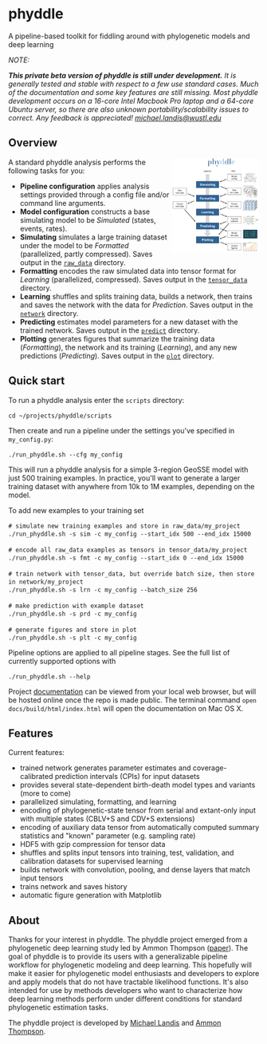 # phyddle

A pipeline-based toolkit for fiddling around with phylogenetic models and deep learning 

*NOTE:*

*<b>This private beta version of phyddle is still under development.</b> It is generally tested and stable with respect to a few use standard cases. Much of the documentation and some key features are still missing. Most phyddle development occurs on a 16-core Intel Macbook Pro laptop and a 64-core Ubuntu server, so there are also unknown portability/scalability issues to correct. Any feedback is appreciated! michael.landis@wustl.edu*


## Overview

<img align="right" src="https://github.com/landislab/landislab.github.io/blob/5bb4685a12ebf4c99dd773de6d87b44cc3c47090/assets/research/img/phyddle_pipeline.png?raw=true" width="35%">

A standard phyddle analysis performs the following tasks for you:

- **Pipeline configuration** applies analysis settings provided through a config file and/or command line arguments.
- **Model configuration** constructs a base simulating model to be *Simulated* (states, events, rates).
- **Simulating** simulates a large training dataset under the model to be *Formatted* (parallelized, partly compressed). Saves output in the [`raw_data`](workspace/raw_data) directory.
- **Formatting** encodes the raw simulated data into tensor format for *Learning* (parallelized, compressed). Saves output in the [`tensor_data`](workspace/tensor_data) directory.
- **Learning** shuffles and splits training data, builds a network, then trains and saves the network with the data for *Prediction*. Saves output in the [`network`](workspace/network) directory.
- **Predicting** estimates model parameters for a new dataset with the trained network. Saves output in the [`predict`](workspace/predict) directory.
- **Plotting** generates figures that summarize the training data (*Formatting*), the network and its training (*Learning*), and any new predictions (*Predicting*). Saves output in the [`plot`](workspace/plot) directory.



## Quick start

To run a phyddle analysis enter the `scripts` directory:
```shell
cd ~/projects/phyddle/scripts
```

Then create and run a pipeline under the settings you've specified in `my_config.py`:
```shell
./run_phyddle.sh --cfg my_config
```

This will run a phyddle analysis for a simple 3-region GeoSSE model with just 500 training examples. In practice, you'll want to generate a larger training dataset with anywhere from 10k to 1M examples, depending on the model.

To add new examples to your training set
```shell
# simulate new training examples and store in raw_data/my_project
./run_phyddle.sh -s sim -c my_config --start_idx 500 --end_idx 15000

# encode all raw_data examples as tensors in tensor_data/my_project
./run_phyddle.sh -s fmt -c my_config --start_idx 0 --end_idx 15000

# train network with tensor_data, but override batch size, then store in network/my_project
./run_phyddle.sh -s lrn -c my_config --batch_size 256

# make prediction with example dataset
./run_phyddle.sh -s prd -c my_config

# generate figures and store in plot
./run_phyddle.sh -s plt -c my_config
```

Pipeline options are applied to all pipeline stages. See the full list of currently supported options with
```shell
./run_phyddle.sh --help
```

Project [documentation](docs/build/html/index.html) can be viewed from your local web browser, but will be hosted online once the repo is made public. The terminal command `open docs/build/html/index.html` will open the documentation on Mac OS X.

## Features

Current features:
- trained network generates parameter estimates and coverage-calibrated prediction intervals (CPIs) for input datasets
- provides several state-dependent birth-death model types and variants (more to come)
- parallelized simulating, formatting, and learning
- encoding of phylogenetic-state tensor from serial and extant-only input with multiple states (CBLV+S and CDV+S extensions)
- encoding of auxiliary data tensor from automatically computed summary statistics and "known" parameter (e.g. sampling rate)
- HDF5 with gzip compression for tensor data
- shuffles and splits input tensors into training, test, validation, and calibration datasets for supervised learning
- builds network with convolution, pooling, and dense layers that match input tensors
- trains network and saves history
- automatic figure generation with Matplotlib

## About
Thanks for your interest in phyddle. The phyddle project emerged from a phylogenetic deep learning study led by Ammon Thompson ([paper](https://www.biorxiv.org/content/10.1101/2023.02.08.527714v2)). The goal of phyddle is to provide its users with a generalizable pipeline workflow for phylogenetic modeling and deep learning. This hopefully will make it easier for phylogenetic model enthusiasts and developers to explore and apply models that do not have tractable likelihood functions. It's also intended for use by methods developers who want to characterize how deep learning methods perform under different conditions for standard phylogenetic estimation tasks.

The phyddle project is developed by [Michael Landis](https://landislab.org) and [Ammon Thompson](https://scholar.google.com/citations?user=_EpmmTwAAAAJ&hl=en&oi=ao).

